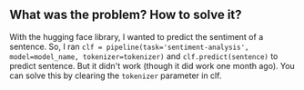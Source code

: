 ## What was the problem? How to solve it?
With the hugging face library, I wanted to predict the sentiment of a sentence. So, I ran `clf = pipeline(task='sentiment-analysis', model=model_name, tokenizer=tokenizer)` and `clf.predict(sentence)` to predict sentence. But it didn't work (though it did work one month ago). You can solve this by clearing the `tokenizer` parameter in clf.